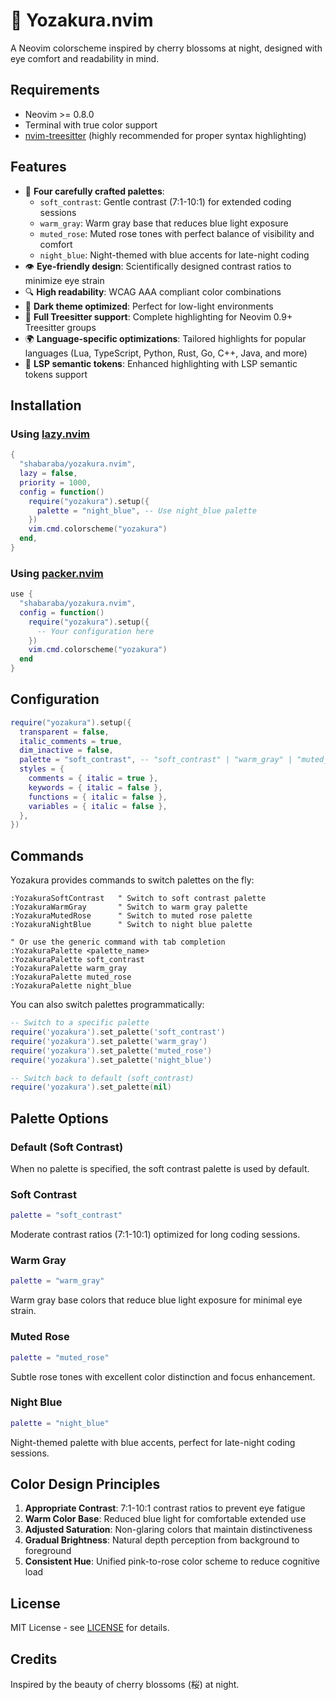 # 🌸 Yozakura.nvim

A Neovim colorscheme inspired by cherry blossoms at night, designed with eye comfort and readability in mind.

## Requirements

- Neovim >= 0.8.0
- Terminal with true color support
- [nvim-treesitter](https://github.com/nvim-treesitter/nvim-treesitter) (highly recommended for proper syntax highlighting)

## Features

- 🎨 **Four carefully crafted palettes**:
  - `soft_contrast`: Gentle contrast (7:1-10:1) for extended coding sessions
  - `warm_gray`: Warm gray base that reduces blue light exposure
  - `muted_rose`: Muted rose tones with perfect balance of visibility and comfort
  - `night_blue`: Night-themed with blue accents for late-night coding
- 👁️ **Eye-friendly design**: Scientifically designed contrast ratios to minimize eye strain
- 🔍 **High readability**: WCAG AAA compliant color combinations
- 🌙 **Dark theme optimized**: Perfect for low-light environments
- 🎯 **Full Treesitter support**: Complete highlighting for Neovim 0.9+ Treesitter groups
- 🌍 **Language-specific optimizations**: Tailored highlights for popular languages (Lua, TypeScript, Python, Rust, Go, C++, Java, and more)
- 🔧 **LSP semantic tokens**: Enhanced highlighting with LSP semantic tokens support

## Installation

### Using [lazy.nvim](https://github.com/folke/lazy.nvim)

```lua
{
  "shabaraba/yozakura.nvim",
  lazy = false,
  priority = 1000,
  config = function()
    require("yozakura").setup({
      palette = "night_blue", -- Use night_blue palette
    })
    vim.cmd.colorscheme("yozakura")
  end,
}
```

### Using [packer.nvim](https://github.com/wbthomason/packer.nvim)

```lua
use {
  "shabaraba/yozakura.nvim",
  config = function()
    require("yozakura").setup({
      -- Your configuration here
    })
    vim.cmd.colorscheme("yozakura")
  end
}
```

## Configuration

```lua
require("yozakura").setup({
  transparent = false,
  italic_comments = true,
  dim_inactive = false,
  palette = "soft_contrast", -- "soft_contrast" | "warm_gray" | "muted_rose" | "night_blue"
  styles = {
    comments = { italic = true },
    keywords = { italic = false },
    functions = { italic = false },
    variables = { italic = false },
  },
})
```

## Commands

Yozakura provides commands to switch palettes on the fly:

```vim
:YozakuraSoftContrast   " Switch to soft contrast palette
:YozakuraWarmGray       " Switch to warm gray palette
:YozakuraMutedRose      " Switch to muted rose palette
:YozakuraNightBlue      " Switch to night blue palette

" Or use the generic command with tab completion
:YozakuraPalette <palette_name>
:YozakuraPalette soft_contrast
:YozakuraPalette warm_gray
:YozakuraPalette muted_rose
:YozakuraPalette night_blue
```

You can also switch palettes programmatically:

```lua
-- Switch to a specific palette
require('yozakura').set_palette('soft_contrast')
require('yozakura').set_palette('warm_gray')
require('yozakura').set_palette('muted_rose')
require('yozakura').set_palette('night_blue')

-- Switch back to default (soft_contrast)
require('yozakura').set_palette(nil)
```

## Palette Options

### Default (Soft Contrast)
When no palette is specified, the soft contrast palette is used by default.

### Soft Contrast
```lua
palette = "soft_contrast"
```
Moderate contrast ratios (7:1-10:1) optimized for long coding sessions.

### Warm Gray
```lua
palette = "warm_gray"
```
Warm gray base colors that reduce blue light exposure for minimal eye strain.

### Muted Rose
```lua
palette = "muted_rose"
```
Subtle rose tones with excellent color distinction and focus enhancement.

### Night Blue
```lua
palette = "night_blue"
```
Night-themed palette with blue accents, perfect for late-night coding sessions.

## Color Design Principles

1. **Appropriate Contrast**: 7:1-10:1 contrast ratios to prevent eye fatigue
2. **Warm Color Base**: Reduced blue light for comfortable extended use
3. **Adjusted Saturation**: Non-glaring colors that maintain distinctiveness
4. **Gradual Brightness**: Natural depth perception from background to foreground
5. **Consistent Hue**: Unified pink-to-rose color scheme to reduce cognitive load

## License

MIT License - see [LICENSE](LICENSE) for details.

## Credits

Inspired by the beauty of cherry blossoms (桜) at night.